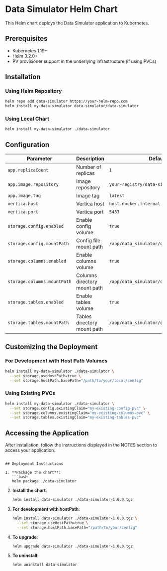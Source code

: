 # Data Simulator Helm Chart

This Helm chart deploys the Data Simulator application to Kubernetes.

## Prerequisites

- Kubernetes 1.19+
- Helm 3.2.0+
- PV provisioner support in the underlying infrastructure (if using PVCs)

## Installation

### Using Helm Repository

```bash
helm repo add data-simulator https://your-helm-repo.com
helm install my-data-simulator data-simulator/data-simulator
```

### Using Local Chart

```bash
helm install my-data-simulator ./data-simulator
```

## Configuration

| Parameter | Description | Default |
|-----------|-------------|---------|
| `app.replicaCount` | Number of replicas | `1` |
| `app.image.repository` | Image repository | `your-registry/data-simulator` |
| `app.image.tag` | Image tag | `latest` |
| `vertica.host` | Vertica host | `host.docker.internal` |
| `vertica.port` | Vertica port | `5433` |
| `storage.config.enabled` | Enable config volume | `true` |
| `storage.config.mountPath` | Config file mount path | `/app/data_simulator/config/config.yaml` |
| `storage.columns.enabled` | Enable columns volume | `true` |
| `storage.columns.mountPath` | Columns directory mount path | `/app/data_simulator/config/columns` |
| `storage.tables.enabled` | Enable tables volume | `true` |
| `storage.tables.mountPath` | Tables directory mount path | `/app/data_simulator/config/tables` |

## Customizing the Deployment

### For Development with Host Path Volumes

```bash
helm install my-data-simulator ./data-simulator \
  --set storage.useHostPath=true \
  --set storage.hostPath.basePath="/path/to/your/local/config"
```

### Using Existing PVCs

```bash
helm install my-data-simulator ./data-simulator \
  --set storage.config.existingClaim="my-existing-config-pvc" \
  --set storage.columns.existingClaim="my-existing-columns-pvc" \
  --set storage.tables.existingClaim="my-existing-tables-pvc"
```

## Accessing the Application

After installation, follow the instructions displayed in the NOTES section to access your application.
```

## Deployment Instructions

1. **Package the chart**:
   ```bash
   helm package ./data-simulator
   ```

2. **Install the chart**:
   ```bash
   helm install data-simulator ./data-simulator-1.0.0.tgz
   ```

3. **For development with hostPath**:
   ```bash
   helm install data-simulator ./data-simulator-1.0.0.tgz \
     --set storage.useHostPath=true \
     --set storage.hostPath.basePath="/path/to/your/config"
   ```

4. **To upgrade**:
   ```bash
   helm upgrade data-simulator ./data-simulator-1.0.0.tgz
   ```

5. **To uninstall**:
   ```bash
   helm uninstall data-simulator
   ```